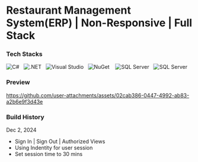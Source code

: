 # Restaurant Management System(ERP) | Non-Responsive | Full Stack
### Tech Stacks
![C#](https://img.shields.io/badge/Language-C%23-%23239120?style=flat&logo=csharp) &nbsp;
![.NET](https://img.shields.io/badge/.NET-8.0-blueviolet?style=flat&logo=dotnet) &nbsp;
![Visual Studio](https://img.shields.io/badge/IDE-Visual%20Studio-5C2D91?style=flat&logo=visualstudio&logoColor=white) &nbsp;
![NuGet](https://img.shields.io/badge/NuGet-PackageManager-004880?style=flat&logo=nuget&logoColor=white) &nbsp;&nbsp;
![SQL Server](https://img.shields.io/badge/SQL%20Server-2022-CC2927?style=flat&logo=microsoft-sql-server&logoColor=white) &nbsp;
![SQL Server](https://img.shields.io/badge/RazorPages-512BD4?style=flat&logo=dotnet&logoColor=white)

### Preview
https://github.com/user-attachments/assets/02cab386-0447-4992-ab83-a2b6e9f3d43e

### Build History

Dec 2, 2024
- Sign In | Sign Out | Authorized Views
- Using Indentity for user session
- Set session time to 30 mins
